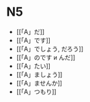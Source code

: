 # N5
- [[「A」だ]]
- [[「A」です]]
- [[「A」でしょう, だろう]]
- [[「A」のです и んだ]]
- [[「A」たい]]
- [[「A」ましょう]]
- [[「A」ませんか]]
- [[「A」つもり]]